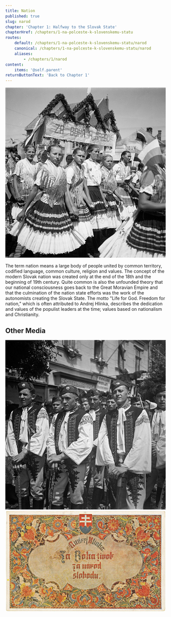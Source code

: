 ```yaml
---
title: Nation
published: true
slug: narod
chapter: 'Chapter 1: Halfway to the Slovak State'
chapterHref: /chapters/1-na-polceste-k-slovenskemu-statu
routes:
    default: /chapters/1-na-polceste-k-slovenskemu-statu/narod
    canonical: /chapters/1-na-polceste-k-slovenskemu-statu/narod
    aliases:
        - /chapters/1/narod
content:
    items: '@self.parent'
returnButtonText: 'Back to Chapter 1'
---
```


[![Jozef Cincík: Dr. Jozef Tiso in Michalovce. Girls in a Parade. 1939. SNA, Bratislava – Slovak Press Office](SVK_TMP.131.jpeg)](http://www.webumenia.sk/dielo/SVK:TMP.131?collection=82)

<span class="drop-cap">T</span>he term nation means a large body of people united by common territory, codified language, common culture, religion and values. The concept of the modern Slovak nation was created only at the end of the 18th and the beginning of 19th century. Quite common is also the unfounded theory that our national consciousness goes back to the Great Moravian Empire and that the culmination of the nation state efforts was the work of the autonomists creating the Slovak State. The motto "Life for God. Freedom for nation," which is often attributed to Andrej Hlinka, describes the dedication and values of the populist leaders at the time; values based on nationalism and Christianity. 

## Other Media
[![Unknown Author: Neznámy autor: Hlinka Youth Parade in Trenčín. 1939. SNA, Bratislava – Slovak Press Office](SVK_TMP.133.jpeg)](http://www.webumenia.sk/dielo/SVK:TMP.133?collection=82)
[![Štefan Leonard Kostelníček: Life for God. Freedom for nation! 1939. Postcard. Bratislava City Museum, Bratislava](SVK_TMP.132.jpg)](http://www.webumenia.sk/dielo/SVK:TMP.132?collection=82)